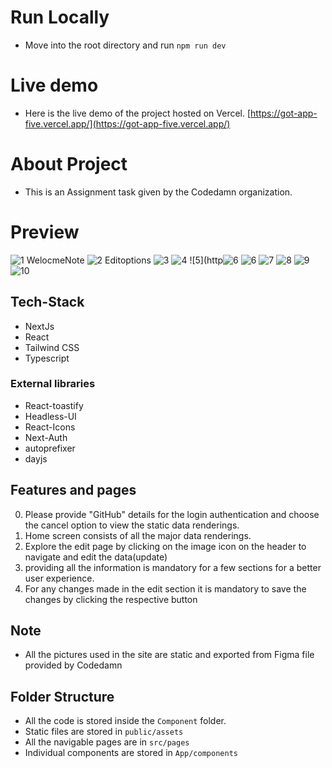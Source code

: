 # Run Locally

- Move into the root directory and run `npm run dev`

# Live demo

- Here is the live demo of the project hosted on Vercel. [https://got-app-five.vercel.app/](https://got-app-five.vercel.app/)

# About Project

- This is an Assignment task given by the Codedamn organization.

# Preview
![1 WelocmeNote](https://github.com/cb-karthik/Co-Assignment/assets/115692390/9630aba6-6c2b-4f80-8aba-6b1b41b98ea9)
![2 Editoptions](https://github.com/cb-karthik/Co-Assignment/assets/115692390/2129a935-4506-4145-a7e3-40fbf376e907)
![3](https://github.com/cb-karthik/Co-Assignment/assets/115692390/05196aa2-1283-4d96-9737-2163c25d63bb)
![4](https://github.com/cb-karthik/Co-Assignment/assets/115692390/c0de47ea-7c26-4bb8-a04a-645fc07c0a77)
![5](http![6](https://github.com/cb-karthik/Co-Assignment/assets/115692390/379c3f26-8fa7-4669-a3bc-f8992a5b7d09)
![6](https://github.com/cb-karthik/Co-Assignment/assets/115692390/d3134ca1-c704-4614-a8db-790ef537ff14)
![7](https://github.com/cb-karthik/Co-Assignment/assets/115692390/777c4bf5-a7bf-4cf8-bba7-e206b76dd6dc)
![8](https://github.com/cb-karthik/Co-Assignment/assets/115692390/2fd252f6-e73c-4aeb-9762-42b27770cf5e)
![9](https://github.com/cb-karthik/Co-Assignment/assets/115692390/d05dcdb1-ecd5-40e4-87b1-7f01dec426c1)
![10](https://github.com/cb-karthik/Co-Assignment/assets/115692390/3e7721de-282f-4e36-8e84-a926a5a6ccea)

## Tech-Stack
- NextJs
- React
- Tailwind CSS
- Typescript


### External libraries

- React-toastify
- Headless-UI
- React-Icons
- Next-Auth
- autoprefixer
- dayjs

## Features and pages

0. Please provide "GitHub" details for the login authentication and choose the cancel option to view the static data renderings.
1. Home screen consists of all the major data renderings.
2. Explore the edit page by clicking on the image icon on the header to navigate and edit the data(update)
3. providing all the information is mandatory for a few sections for a better user experience.
4. For any changes made in the edit section it is mandatory to save the changes by clicking the respective button

## Note

- All the pictures used in the site are static and exported from Figma file provided by Codedamn

## Folder Structure


- All the code is stored inside the `Component` folder.
- Static files are stored in `public/assets`
- All the navigable pages are in `src/pages`
- Individual components are stored in `App/components`
